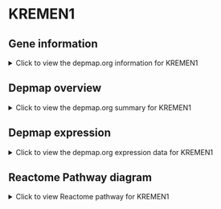 <h1>KREMEN1</h1>

<h2>Gene information</h2>
<details>
  <summary>Click to view the depmap.org information for KREMEN1</summary>
  <iframe src="https://depmap.org/portal/gene/KREMEN1?tab=about" style="border:none;width:100%;height:800px"></iframe>
</details>

<h2>Depmap overview</h2>
<details>
  <summary>Click to view the depmap.org summary for KREMEN1</summary>
  <iframe src="https://depmap.org/portal/gene/KREMEN1?tab=overview" style="border:none;width:100%;height:800px"></iframe>
</details>

<h2>Depmap expression</h2>
<details>
  <summary>Click to view the depmap.org expression data for KREMEN1</summary>
  <iframe src="https://depmap.org/portal/gene/KREMEN1?tab=characterization" style="border:none;width:100%;height:800px"></iframe>
</details>



<h2>Reactome Pathway diagram</h2>
<details>
  <summary>Click to view Reactome pathway for KREMEN1</summary>
  <p>Misspliced LRP5 mutants have enhanced beta-catenin-dependent signaling</p>
  <iframe src="https://reactome.org/PathwayBrowser/#/R-HSA-5339717" style="border:none;width:100%;height:800px"></iframe>
</details>



